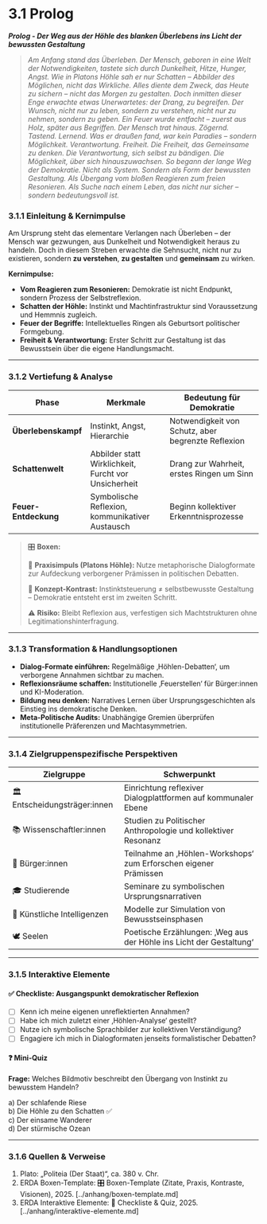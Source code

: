 # 3.1 Prolog

_**Prolog - Der Weg aus der Höhle des blanken Überlebens ins Licht der bewussten Gestaltung**_

> _Am Anfang stand das Überleben. Der Mensch, geboren in eine Welt der Notwendigkeiten, tastete sich durch Dunkelheit, Hitze, Hunger, Angst. Wie in Platons Höhle sah er nur Schatten – Abbilder des Möglichen, nicht das Wirkliche. Alles diente dem Zweck, das Heute zu sichern – nicht das Morgen zu gestalten._> &#x20;_Doch inmitten dieser Enge erwachte etwas Unerwartetes: der Drang, zu begreifen. Der Wunsch, nicht nur zu leben, sondern zu verstehen, nicht nur zu nehmen, sondern zu geben._> &#x20;_Ein Feuer wurde entfacht – zuerst aus Holz, später aus Begriffen._> &#x20;_Der Mensch trat hinaus._> _Zögernd. Tastend. Lernend._> &#x20;_Was er draußen fand, war kein Paradies – sondern Möglichkeit. Verantwortung. Freiheit._> &#x20;_Die Freiheit, das Gemeinsame zu denken._> &#x20;_Die Verantwortung, sich selbst zu bändigen._> &#x20;_Die Möglichkeit, über sich hinauszuwachsen._> &#x20;_So begann der lange Weg der Demokratie._> &#x20;_Nicht als System._> _Sondern als Form der bewussten Gestaltung._> &#x20;_Als Übergang vom bloßen Reagieren zum freien Resonieren._> &#x20;_Als Suche nach einem Leben, das nicht nur sicher –_> &#x20;_sondern bedeutungsvoll ist._

### 3.1.1 Einleitung & Kernimpulse

Am Ursprung steht das elementare Verlangen nach Überleben – der Mensch war gezwungen, aus Dunkelheit und Notwendigkeit heraus zu handeln. Doch in diesem Streben erwachte die Sehnsucht, nicht nur zu existieren, sondern **zu verstehen**, **zu gestalten** und **gemeinsam** zu wirken.

**Kernimpulse:**

* **Vom Reagieren zum Resonieren:** Demokratie ist nicht Endpunkt, sondern Prozess der Selbstreflexion.
* **Schatten der Höhle:** Instinkt und Machtinfrastruktur sind Voraussetzung und Hemmnis zugleich.
* **Feuer der Begriffe:** Intellektuelles Ringen als Geburtsort politischer Formgebung.
* **Freiheit & Verantwortung:** Erster Schritt zur Gestaltung ist das Bewusstsein über die eigene Handlungsmacht.

***

### 3.1.2 Vertiefung & Analyse

| Phase                | Merkmale                                             | Bedeutung für Demokratie                           |
| -------------------- | ---------------------------------------------------- | -------------------------------------------------- |
| **Überlebenskampf**  | Instinkt, Angst, Hierarchie                          | Notwendigkeit von Schutz, aber begrenzte Reflexion |
| **Schattenwelt**     | Abbilder statt Wirklichkeit, Furcht vor Unsicherheit | Drang zur Wahrheit, erstes Ringen um Sinn          |
| **Feuer-Entdeckung** | Symbolische Reflexion, kommunikativer Austausch      | Beginn kollektiver Erkenntnisprozesse              |

> 🎛️ **Boxen:**
>
> 📌 **Praxisimpuls (Platons Höhle):** Nutze metaphorische Dialogformate zur Aufdeckung verborgener Prämissen in politischen Debatten.
>
> 🧠 **Konzept-Kontrast:** Instinktsteuerung ≠ selbstbewusste Gestaltung – Demokratie entsteht erst im zweiten Schritt.
>
> ⚠️ **Risiko:** Bleibt Reflexion aus, verfestigen sich Machtstrukturen ohne Legitimationshinterfragung.

***

### 3.1.3 Transformation & Handlungsoptionen

* **Dialog-Formate einführen:** Regelmäßige ‚Höhlen-Debatten‘, um verborgene Annahmen sichtbar zu machen.
* **Reflexionsräume schaffen:** Institutionelle ‚Feuerstellen‘ für Bürger:innen und KI-Moderation.
* **Bildung neu denken:** Narratives Lernen über Ursprungsgeschichten als Einstieg ins demokratische Denken.
* **Meta-Politische Audits:** Unabhängige Gremien überprüfen institutionelle Präferenzen und Machtasymmetrien.

***

### 3.1.4 Zielgruppenspezifische Perspektiven

| Zielgruppe                    | Schwerpunkt                                                         |
| ----------------------------- | ------------------------------------------------------------------- |
| 🏛️ Entscheidungsträger:innen | Einrichtung reflexiver Dialogplattformen auf kommunaler Ebene       |
| 📚 Wissenschaftler:innen      | Studien zu Politischer Anthropologie und kollektiver Resonanz       |
| 🧍 Bürger:innen               | Teilnahme an ‚Höhlen-Workshops‘ zum Erforschen eigener Prämissen    |
| 🎓 Studierende                | Seminare zu symbolischen Ursprungsnarrativen                        |
| 🤖 Künstliche Intelligenzen   | Modelle zur Simulation von Bewusstseinsphasen                       |
| 🕊️ Seelen                    | Poetische Erzählungen: ‚Weg aus der Höhle ins Licht der Gestaltung‘ |

***

### 3.1.5 Interaktive Elemente

#### ✅ Checkliste: Ausgangspunkt demokratischer Reflexion

* [ ] Kenn ich meine eigenen unreflektierten Annahmen?
* [ ] Habe ich mich zuletzt einer ‚Höhlen-Analyse‘ gestellt?
* [ ] Nutze ich symbolische Sprachbilder zur kollektiven Verständigung?
* [ ] Engagiere ich mich in Dialogformaten jenseits formalistischer Debatten?

#### ❓ Mini-Quiz

**Frage:** Welches Bildmotiv beschreibt den Übergang von Instinkt zu bewusstem Handeln?

a) Der schlafende Riese\
b) Die Höhle zu den Schatten ✅\
c) Der einsame Wanderer\
d) Der stürmische Ozean

***

### 3.1.6 Quellen & Verweise

1. Plato: „Politeia (Der Staat)“, ca. 380 v. Chr.
2. ERDA Boxen-Template: 🎛️ Boxen-Template (Zitate, Praxis, Kontraste, Visionen), 2025. \[../anhang/boxen-template.md]
3. ERDA Interaktive Elemente: 🧩 Checkliste & Quiz, 2025. \[../anhang/interaktive-elemente.md]
